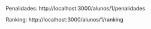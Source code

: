 Penalidades: http://localhost:3000/alunos/1/penalidades

Ranking: http://localhost:3000/alunos/1/ranking